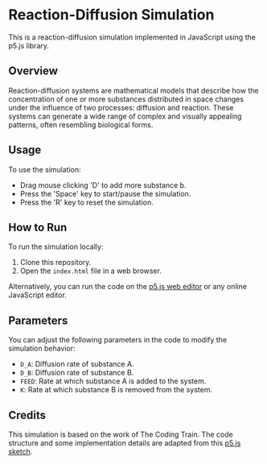 # Reaction-Diffusion Simulation

This is a reaction-diffusion simulation implemented in JavaScript using the p5.js library.

## Overview

Reaction-diffusion systems are mathematical models that describe how the concentration of one or more substances distributed in space changes under the influence of two processes: diffusion and reaction. These systems can generate a wide range of complex and visually appealing patterns, often resembling biological forms.

## Usage

To use the simulation:
- Drag mouse clicking 'D' to add more substance b.
- Press the 'Space' key to start/pause the simulation.
- Press the 'R' key to reset the simulation.

## How to Run

To run the simulation locally:
1. Clone this repository.
2. Open the `index.html` file in a web browser.

Alternatively, you can run the code on the [p5.js web editor](https://editor.p5js.org/) or any online JavaScript editor.

## Parameters

You can adjust the following parameters in the code to modify the simulation behavior:
- `D_A`: Diffusion rate of substance A.
- `D_B`: Diffusion rate of substance B.
- `FEED`: Rate at which substance A is added to the system.
- `K`: Rate at which substance B is removed from the system.

## Credits

This simulation is based on the work of The Coding Train. The code structure and some implementation details are adapted from this [p5.js sketch](https://editor.p5js.org/codingtrain/sketches/govdEW5aE).
